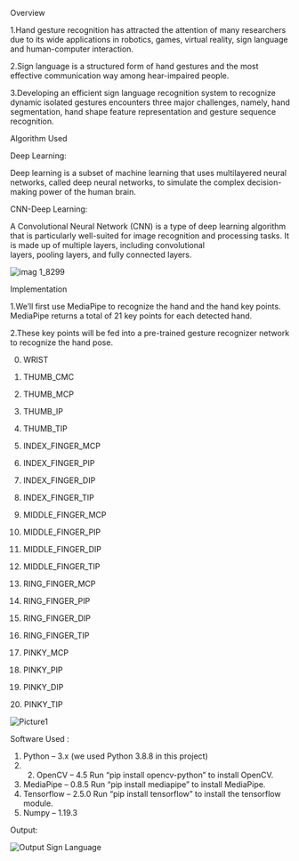 Overview

  1.Hand gesture recognition has attracted the attention of many researchers due to its wide applications in robotics, games, virtual reality, sign language and human-computer interaction. 

  2.Sign language is a structured form of hand gestures and the most effective communication way among hear-impaired people.

  3.Developing an efficient sign language recognition system to recognize dynamic isolated gestures encounters three major challenges, namely, hand segmentation, hand shape feature representation and gesture sequence recognition.


Algorithm Used 

  Deep Learning:
    
   Deep learning is a subset of machine learning that uses multilayered neural networks, called deep neural networks, to simulate the complex decision-making power of the human brain.
    
  CNN-Deep Learning:

   A Convolutional Neural Network (CNN) is a type of deep learning algorithm that is particularly well-suited for image recognition and processing tasks. It is made up of multiple layers, including convolutional   
   layers, pooling layers, and fully connected layers.
   
   ![imag 1_8299](https://github.com/Sriharikj/Sign-Language-Recognition-using-ten-hand-gesture-signs-/assets/110553288/25e530e4-1fa3-4d47-8137-81835079db85)

Implementation

  1.We’ll first use MediaPipe to recognize the hand and the hand key points. MediaPipe returns a total of 21 key points for each detected hand.

  2.These key points will be fed into a pre-trained gesture recognizer network to recognize the hand pose.

  0. WRIST                      

  1. THUMB_CMC                                                                    
  
  2. THUMB_MCP
  
  3. THUMB_IP
  
  4. THUMB_TIP
  
  5. INDEX_FINGER_MCP
  
  6. INDEX_FINGER_PIP
  
  7. INDEX_FINGER_DIP
  
  8. INDEX_FINGER_TIP
  
  9. MIDDLE_FINGER_MCP
  
  10. MIDDLE_FINGER_PIP
  
  11. MIDDLE_FINGER_DIP
  
  12. MIDDLE_FINGER_TIP
  
  13. RING_FINGER_MCP

  14. RING_FINGER_PIP

  15. RING_FINGER_DIP

  16. RING_FINGER_TIP

  17. PINKY_MCP

  18. PINKY_PIP

  19. PINKY_DIP

  20. PINKY_TIP


  ![Picture1](https://github.com/Sriharikj/Sign-Language-Recognition-using-ten-hand-gesture-signs-/assets/110553288/fd3ba976-d3f1-49c7-9ca9-ac5f8e6fd2a1)

Software Used :
  1. Python – 3.x (we used Python 3.8.8 in this project)
  2. 2. OpenCV – 4.5
  Run “pip install opencv-python” to install OpenCV.
  3. MediaPipe – 0.8.5
  Run “pip install mediapipe” to install MediaPipe.
  4. Tensorflow – 2.5.0
  Run “pip install tensorflow” to install the tensorflow module.
  5. Numpy – 1.19.3

Output:

  ![Output Sign Language](https://github.com/Sriharikj/Sign-Language-Recognition-using-ten-hand-gesture-signs-/assets/110553288/abd97a56-9d48-4de6-80de-b6f3e345ae70)

